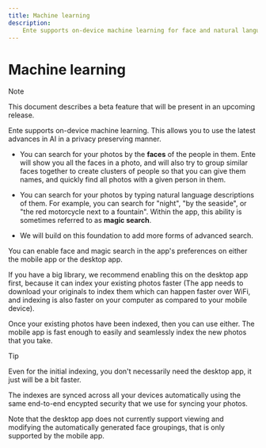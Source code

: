 ```yaml
---
title: Machine learning
description:
    Ente supports on-device machine learning for face and natural language search
---
```


# Machine learning

> [!NOTE]
>
> This document describes a beta feature that will be present in an upcoming
> release.

Ente supports on-device machine learning. This allows you to use the latest
advances in AI in a privacy preserving manner.

-   You can search for your photos by the **faces** of the people in them. Ente
    will show you all the faces in a photo, and will also try to group similar
    faces together to create clusters of people so that you can give them names,
    and quickly find all photos with a given person in them.

-   You can search for your photos by typing natural language descriptions of
    them. For example, you can search for "night", "by the seaside", or "the red
    motorcycle next to a fountain". Within the app, this ability is sometimes
    referred to as **magic search**.

-   We will build on this foundation to add more forms of advanced search.

You can enable face and magic search in the app's preferences on either the
mobile app or the desktop app.

If you have a big library, we recommend enabling this on the desktop app first,
because it can index your existing photos faster (The app needs to download your
originals to index them which can happen faster over WiFi, and indexing is also
faster on your computer as compared to your mobile device).

Once your existing photos have been indexed, then you can use either. The mobile
app is fast enough to easily and seamlessly index the new photos that you take.

> [!TIP]
>
> Even for the initial indexing, you don't necessarily need the desktop app, it
> just will be a bit faster.

The indexes are synced across all your devices automatically using the same
end-to-end encypted security that we use for syncing your photos.

Note that the desktop app does not currently support viewing and modifying the
automatically generated face groupings, that is only supported by the mobile
app.
